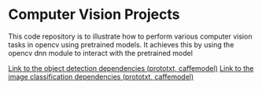# Computer Vision Projects

This code repository is to illustrate how to perform various computer vision tasks in opencv using pretrained models. 
It achieves this by using the opencv dnn module to interact with the pretrained model

[Link to the object detection dependencies (prototxt, caffemodel)](https://drive.google.com/drive/folders/11uqsP_dfXQ9WmNXPPZTau5hH5vNCOYca?usp=drive_link)
[Link to the image classification dependencies (prototxt, caffemodel)](https://drive.google.com/drive/folders/1jdL443p9yCi53gxSHyQQ9Y8BUF3eMB_-?usp=drive_link)
